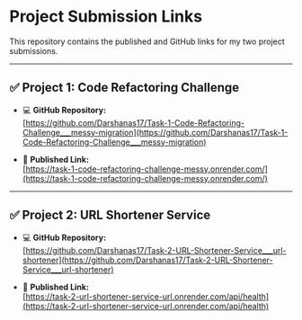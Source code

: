 # Project Submission Links

This repository contains the published and GitHub links for my two project submissions.

---

## ✅ Project 1: Code Refactoring Challenge

- 💻 **GitHub Repository:**  
  [https://github.com/Darshanas17/Task-1-Code-Refactoring-Challenge___messy-migration](https://github.com/Darshanas17/Task-1-Code-Refactoring-Challenge___messy-migration)

- 🔗 **Published Link:**  
  [https://task-1-code-refactoring-challenge-messy.onrender.com/](https://task-1-code-refactoring-challenge-messy.onrender.com/)


---

## ✅ Project 2: URL Shortener Service

- 💻 **GitHub Repository:**  
  [https://github.com/Darshanas17/Task-2-URL-Shortener-Service___url-shortener](https://github.com/Darshanas17/Task-2-URL-Shortener-Service___url-shortener)

- 🔗 **Published Link:**  
  [https://task-2-url-shortener-service-url.onrender.com/api/health](https://task-2-url-shortener-service-url.onrender.com/api/health)


